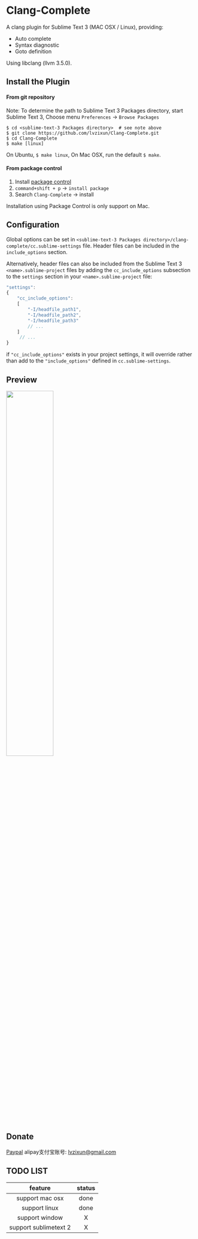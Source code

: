 Clang-Complete
=============

A clang plugin for Sublime Text 3 (MAC OSX / Linux), providing:
- Auto complete
- Syntax diagnostic
- Goto definition

Using libclang (llvm 3.5.0). 

## Install the Plugin

#### From git repository

Note: To determine the path to Sublime Text 3 Packages directory, start Sublime Text 3, Choose menu `Preferences` -> `Browse Packages` 

```
$ cd <sublime-text-3 Packages directory>  # see note above
$ git clone https://github.com/lvzixun/Clang-Complete.git
$ cd Clang-Complete
$ make [linux]
```
On Ubuntu, `$ make linux`, On Mac OSX, run the default `$ make`.

 
#### From package control
1. Install [package control](https://packagecontrol.io/installation)
2. `command+shift + p` -> `install package`
3. Search `Clang-Complete` -> install

Installation using Package Control is only support on Mac.


## Configuration

Global options can be set in `<sublime-text-3 Packages directory>/clang-complete/cc.sublime-settings` file. Header files can be included in the `include_options` section.

Alternatively, header files can also be included from the Sublime Text 3 `<name>.sublime-project` files by adding the `cc_include_options` subsection to the `settings` section in your `<name>.sublime-project` file:

~~~~.js
"settings":
{
    "cc_include_options":
    [
        "-I/headfile_path1",
        "-I/headfile_path2",
        "-I/headfile_path3"
        // ...
    ]
     // ...
}
~~~~

if `"cc_include_options"` exists in your project settings, it will override rather than add
to the `"include_options"` defined in `cc.sublime-settings`.


## Preview
<img src="http://ww4.sinaimg.cn/large/7608d17fgw1eo4dgrggc0g20da0bi44p.gif" width="50%" />

## Donate
[Paypal](https://www.paypal.com/cgi-bin/webscr?cmd=_s-xclick&hosted_button_id=9SSZZ9NYW9F6E)
alipay支付宝账号: lvzixun@gmail.com 



## TODO LIST
| feature | status |
|:--------:|:-------:|
| support mac osx | done |
| support linux  | done |
| support window | X |
| support sublimetext 2 | X |
